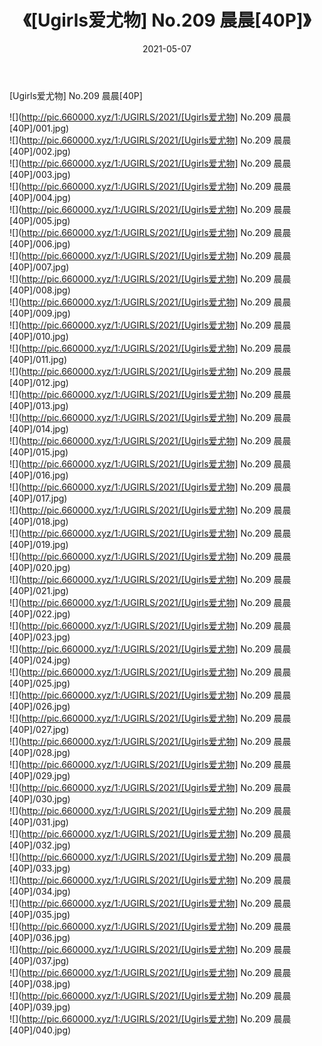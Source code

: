 ﻿---
layout: post
title:  《[Ugirls爱尤物] No.209 晨晨[40P]》
date:   2021-05-07
img: http://pic.660000.xyz/1:/UGIRLS/2021/[Ugirls爱尤物] No.209 晨晨[40P]/000.jpg
categories: [美女, 清纯, 唯美]
---

[Ugirls爱尤物] No.209 晨晨[40P]

  ![](http://pic.660000.xyz/1:/UGIRLS/2021/[Ugirls爱尤物] No.209 晨晨[40P]/001.jpg) <br> ![](http://pic.660000.xyz/1:/UGIRLS/2021/[Ugirls爱尤物] No.209 晨晨[40P]/002.jpg) <br> ![](http://pic.660000.xyz/1:/UGIRLS/2021/[Ugirls爱尤物] No.209 晨晨[40P]/003.jpg) <br> ![](http://pic.660000.xyz/1:/UGIRLS/2021/[Ugirls爱尤物] No.209 晨晨[40P]/004.jpg) <br> ![](http://pic.660000.xyz/1:/UGIRLS/2021/[Ugirls爱尤物] No.209 晨晨[40P]/005.jpg) <br> ![](http://pic.660000.xyz/1:/UGIRLS/2021/[Ugirls爱尤物] No.209 晨晨[40P]/006.jpg) <br> ![](http://pic.660000.xyz/1:/UGIRLS/2021/[Ugirls爱尤物] No.209 晨晨[40P]/007.jpg) <br> ![](http://pic.660000.xyz/1:/UGIRLS/2021/[Ugirls爱尤物] No.209 晨晨[40P]/008.jpg) <br> ![](http://pic.660000.xyz/1:/UGIRLS/2021/[Ugirls爱尤物] No.209 晨晨[40P]/009.jpg) <br> ![](http://pic.660000.xyz/1:/UGIRLS/2021/[Ugirls爱尤物] No.209 晨晨[40P]/010.jpg) <br> ![](http://pic.660000.xyz/1:/UGIRLS/2021/[Ugirls爱尤物] No.209 晨晨[40P]/011.jpg) <br> ![](http://pic.660000.xyz/1:/UGIRLS/2021/[Ugirls爱尤物] No.209 晨晨[40P]/012.jpg) <br> ![](http://pic.660000.xyz/1:/UGIRLS/2021/[Ugirls爱尤物] No.209 晨晨[40P]/013.jpg) <br> ![](http://pic.660000.xyz/1:/UGIRLS/2021/[Ugirls爱尤物] No.209 晨晨[40P]/014.jpg) <br> ![](http://pic.660000.xyz/1:/UGIRLS/2021/[Ugirls爱尤物] No.209 晨晨[40P]/015.jpg) <br> ![](http://pic.660000.xyz/1:/UGIRLS/2021/[Ugirls爱尤物] No.209 晨晨[40P]/016.jpg) <br> ![](http://pic.660000.xyz/1:/UGIRLS/2021/[Ugirls爱尤物] No.209 晨晨[40P]/017.jpg) <br> ![](http://pic.660000.xyz/1:/UGIRLS/2021/[Ugirls爱尤物] No.209 晨晨[40P]/018.jpg) <br> ![](http://pic.660000.xyz/1:/UGIRLS/2021/[Ugirls爱尤物] No.209 晨晨[40P]/019.jpg) <br> ![](http://pic.660000.xyz/1:/UGIRLS/2021/[Ugirls爱尤物] No.209 晨晨[40P]/020.jpg) <br> ![](http://pic.660000.xyz/1:/UGIRLS/2021/[Ugirls爱尤物] No.209 晨晨[40P]/021.jpg) <br> ![](http://pic.660000.xyz/1:/UGIRLS/2021/[Ugirls爱尤物] No.209 晨晨[40P]/022.jpg) <br> ![](http://pic.660000.xyz/1:/UGIRLS/2021/[Ugirls爱尤物] No.209 晨晨[40P]/023.jpg) <br> ![](http://pic.660000.xyz/1:/UGIRLS/2021/[Ugirls爱尤物] No.209 晨晨[40P]/024.jpg) <br> ![](http://pic.660000.xyz/1:/UGIRLS/2021/[Ugirls爱尤物] No.209 晨晨[40P]/025.jpg) <br> ![](http://pic.660000.xyz/1:/UGIRLS/2021/[Ugirls爱尤物] No.209 晨晨[40P]/026.jpg) <br> ![](http://pic.660000.xyz/1:/UGIRLS/2021/[Ugirls爱尤物] No.209 晨晨[40P]/027.jpg) <br> ![](http://pic.660000.xyz/1:/UGIRLS/2021/[Ugirls爱尤物] No.209 晨晨[40P]/028.jpg) <br> ![](http://pic.660000.xyz/1:/UGIRLS/2021/[Ugirls爱尤物] No.209 晨晨[40P]/029.jpg) <br> ![](http://pic.660000.xyz/1:/UGIRLS/2021/[Ugirls爱尤物] No.209 晨晨[40P]/030.jpg) <br> ![](http://pic.660000.xyz/1:/UGIRLS/2021/[Ugirls爱尤物] No.209 晨晨[40P]/031.jpg) <br> ![](http://pic.660000.xyz/1:/UGIRLS/2021/[Ugirls爱尤物] No.209 晨晨[40P]/032.jpg) <br> ![](http://pic.660000.xyz/1:/UGIRLS/2021/[Ugirls爱尤物] No.209 晨晨[40P]/033.jpg) <br> ![](http://pic.660000.xyz/1:/UGIRLS/2021/[Ugirls爱尤物] No.209 晨晨[40P]/034.jpg) <br> ![](http://pic.660000.xyz/1:/UGIRLS/2021/[Ugirls爱尤物] No.209 晨晨[40P]/035.jpg) <br> ![](http://pic.660000.xyz/1:/UGIRLS/2021/[Ugirls爱尤物] No.209 晨晨[40P]/036.jpg) <br> ![](http://pic.660000.xyz/1:/UGIRLS/2021/[Ugirls爱尤物] No.209 晨晨[40P]/037.jpg) <br> ![](http://pic.660000.xyz/1:/UGIRLS/2021/[Ugirls爱尤物] No.209 晨晨[40P]/038.jpg) <br> ![](http://pic.660000.xyz/1:/UGIRLS/2021/[Ugirls爱尤物] No.209 晨晨[40P]/039.jpg) <br> ![](http://pic.660000.xyz/1:/UGIRLS/2021/[Ugirls爱尤物] No.209 晨晨[40P]/040.jpg) <br>